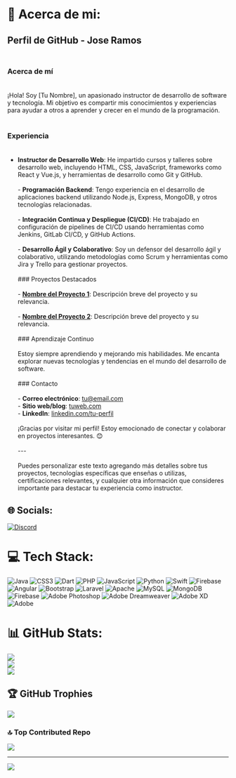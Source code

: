 # 💫 Acerca de mi:
## Perfil de GitHub - Jose Ramos <br><br>
### Acerca de mí<br><br>
¡Hola! Soy [Tu Nombre], un apasionado instructor de desarrollo de software y tecnología. Mi objetivo es compartir mis conocimientos y experiencias para ayudar a otros a aprender y crecer en el mundo de la programación.<br><br>
### Experiencia<br><br>
- **Instructor de Desarrollo Web**: 
He impartido cursos y talleres sobre desarrollo web, incluyendo HTML, CSS, JavaScript, frameworks como React y Vue.js, y herramientas de desarrollo como Git y GitHub.<br><br>- 
**Programación Backend**: 
Tengo experiencia en el desarrollo de aplicaciones backend utilizando Node.js, Express, MongoDB, y otros tecnologías relacionadas.<br><br>- 
**Integración Continua y Despliegue (CI/CD)**: 
He trabajado en configuración de pipelines de CI/CD usando herramientas como Jenkins, GitLab CI/CD, y GitHub Actions.<br><br>- 
**Desarrollo Ágil y Colaborativo**: 
Soy un defensor del desarrollo ágil y colaborativo, utilizando metodologías como Scrum y herramientas como Jira y Trello para gestionar proyectos.<br><br>### Proyectos Destacados<br><br>- **[Nombre del Proyecto 1](enlace)**: Descripción breve del proyecto y su relevancia.<br><br>- **[Nombre del Proyecto 2](enlace)**: Descripción breve del proyecto y su relevancia.<br><br>### Aprendizaje Continuo<br><br>Estoy siempre aprendiendo y mejorando mis habilidades. Me encanta explorar nuevas tecnologías y tendencias en el mundo del desarrollo de software.<br><br>### Contacto<br><br>- **Correo electrónico**: [tu@email.com](mailto:tu@email.com)<br>- **Sitio web/blog**: [tuweb.com](https://tuweb.com)<br>- **LinkedIn**: [linkedin.com/tu-perfil](https://linkedin.com/tu-perfil)<br><br>¡Gracias por visitar mi perfil! Estoy emocionado de conectar y colaborar en proyectos interesantes. 😊<br><br>---<br><br>Puedes personalizar este texto agregando más detalles sobre tus proyectos, tecnologías específicas que enseñas o utilizas, certificaciones relevantes, y cualquier otra información que consideres importante para destacar tu experiencia como instructor.


## 🌐 Socials:
[![Discord](https://img.shields.io/badge/Discord-%237289DA.svg?logo=discord&logoColor=white)](https://discord.gg/joseramos4988) 

# 💻 Tech Stack:
![Java](https://img.shields.io/badge/java-%23ED8B00.svg?style=for-the-badge&logo=openjdk&logoColor=white) ![CSS3](https://img.shields.io/badge/css3-%231572B6.svg?style=for-the-badge&logo=css3&logoColor=white) ![Dart](https://img.shields.io/badge/dart-%230175C2.svg?style=for-the-badge&logo=dart&logoColor=white) ![PHP](https://img.shields.io/badge/php-%23777BB4.svg?style=for-the-badge&logo=php&logoColor=white) ![JavaScript](https://img.shields.io/badge/javascript-%23323330.svg?style=for-the-badge&logo=javascript&logoColor=%23F7DF1E) ![Python](https://img.shields.io/badge/python-3670A0?style=for-the-badge&logo=python&logoColor=ffdd54) ![Swift](https://img.shields.io/badge/swift-F54A2A?style=for-the-badge&logo=swift&logoColor=white) ![Firebase](https://img.shields.io/badge/firebase-%23039BE5.svg?style=for-the-badge&logo=firebase) ![Angular](https://img.shields.io/badge/angular-%23DD0031.svg?style=for-the-badge&logo=angular&logoColor=white) ![Bootstrap](https://img.shields.io/badge/bootstrap-%238511FA.svg?style=for-the-badge&logo=bootstrap&logoColor=white) ![Laravel](https://img.shields.io/badge/laravel-%23FF2D20.svg?style=for-the-badge&logo=laravel&logoColor=white) ![Apache](https://img.shields.io/badge/apache-%23D42029.svg?style=for-the-badge&logo=apache&logoColor=white) ![MySQL](https://img.shields.io/badge/mysql-%2300000f.svg?style=for-the-badge&logo=mysql&logoColor=white) ![MongoDB](https://img.shields.io/badge/MongoDB-%234ea94b.svg?style=for-the-badge&logo=mongodb&logoColor=white) ![Firebase](https://img.shields.io/badge/Firebase-039BE5?style=for-the-badge&logo=Firebase&logoColor=white) ![Adobe Photoshop](https://img.shields.io/badge/adobe%20photoshop-%2331A8FF.svg?style=for-the-badge&logo=adobe%20photoshop&logoColor=white) ![Adobe Dreamweaver](https://img.shields.io/badge/Adobe%20Dreamweaver-FF61F6.svg?style=for-the-badge&logo=Adobe%20Dreamweaver&logoColor=white) ![Adobe XD](https://img.shields.io/badge/Adobe%20XD-470137?style=for-the-badge&logo=Adobe%20XD&logoColor=#FF61F6) ![Adobe](https://img.shields.io/badge/adobe-%23FF0000.svg?style=for-the-badge&logo=adobe&logoColor=white)
# 📊 GitHub Stats:
![](https://github-readme-stats.vercel.app/api?username=joseramos6&theme=tokyonight&hide_border=false&include_all_commits=false&count_private=false)<br/>
![](https://github-readme-streak-stats.herokuapp.com/?user=joseramos6&theme=tokyonight&hide_border=false)<br/>
![](https://github-readme-stats.vercel.app/api/top-langs/?username=joseramos6&theme=tokyonight&hide_border=false&include_all_commits=false&count_private=false&layout=compact)

## 🏆 GitHub Trophies
![](https://github-profile-trophy.vercel.app/?username=joseramos6&theme=nord&no-frame=false&no-bg=true&margin-w=4)

### 🔝 Top Contributed Repo
![](https://github-contributor-stats.vercel.app/api?username=joseramos6&limit=5&theme=dark&combine_all_yearly_contributions=true)

---
[![](https://visitcount.itsvg.in/api?id=joseramos6&icon=0&color=0)](https://visitcount.itsvg.in)

<!-- Proudly created with GPRM ( https://gprm.itsvg.in ) -->
